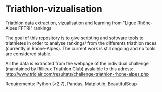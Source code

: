 # Triathlon-vizualisation
Triathlon data extraction, vizualisation and learning from "Ligue Rhône-Alpes FFTRI" rankings

The goal of this repository is to give scripting and software tools to triathletes in order to analyse rankings/ from the differents triathlon races (currently in Rhône-Alpes). The current work is still ongoing and no tools are considered stable.

All the data is extracted from the webpage of the individual challenge (maintained by Rillieux Triathlon Club) avalaible to this adress: http://www.triclair.com/resultats/challenge-triathlon-rhone-alpes.php

Requirements: Python (>2.7), Pandas, Matplotlib, BeautifulSoup
